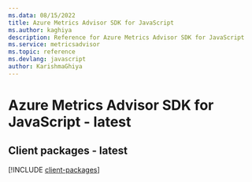 ```yaml
---
ms.data: 08/15/2022
title: Azure Metrics Advisor SDK for JavaScript
ms.author: kaghiya
description: Reference for Azure Metrics Advisor SDK for JavaScript
ms.service: metricsadvisor
ms.topic: reference
ms.devlang: javascript
author: KarishmaGhiya
---
```

# Azure Metrics Advisor SDK for JavaScript - latest

## Client packages - latest
[!INCLUDE [client-packages](metrics-advisor-client-index.md)]